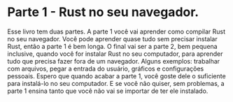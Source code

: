 # Parte 1 - Rust no seu navegador.

Esse livro tem duas partes. A parte 1 você vai aprender como compilar Rust no seu navegador. Você pode aprender quase tudo sem precisar instalar Rust, então a parte 1 é bem longa. O final vai ser a parte 2, bem pequena inclusive, quando você for instalar Rust no seu computador, para aprender tudo que precisa fazer fora de um navegador. Alguns exemplos: trabalhar com arquivos, pegar a entrada do usuário, gráficos e configurações pessoais. Espero que quando acabar a parte 1, você goste dele o suficiente para instalá-lo no seu computador. E se você não quiser, sem problemas, a parte 1 ensina tanto que você não vai se importar de ter ele instalado.
